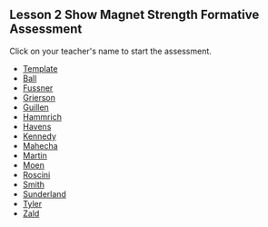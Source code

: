 ## Lesson 2 Show Magnet Strength Formative Assessment

Click on your teacher's name to start the assessment.

* [Template](https://docs.google.com/forms/d/e/1FAIpQLSfVCBNF7jxA5KNb4fRwnb9eVQlmpz4HiofQ7IzMcdEU5oqtKQ/viewform)
* [Ball]()
* [Fussner](https://docs.google.com/forms/d/e/1FAIpQLSfa8o-By4QNDPCb84fbFycyqIM4me0qQmY1f1v8WBMgmK9kqA/viewform?usp=sf_link)
* [Grierson](https://docs.google.com/forms/d/e/1FAIpQLScCHSx2ipUonO0mJsXV-hZ8Mflm0CmxPx1R5-m3sq4LXSTogg/viewform?usp=sf_link)
* [Guillen]()
* [Hammrich](https://docs.google.com/forms/d/e/1FAIpQLSc7XFGkdYu0QKZ7fFgxljBEyablUnttzk39Ljz6LXwJIg1PeA/viewform?usp=sf_link)
* [Havens]()
* [Kennedy](https://docs.google.com/forms/d/e/1FAIpQLSd9taDfOnuVoSWPO9yy3cyrO5-znZd8PfPzzSg_mQJr6_Jp8w/viewform?usp=sf_link)
* [Mahecha](https://docs.google.com/forms/d/e/1FAIpQLScre0ddnJUCmGMmD9F7cEFwLEB8esNAGo2mTIEkr_n2XJouPA/viewform?usp=sf_link)
* [Martin]()
* [Moen]()
* [Roscini]()
* [Smith](https://docs.google.com/forms/d/e/1FAIpQLSfvug8IjwIl04lJn2BgyDYeUWzCPDmEZt7z7D2c47OdaV-9dA/viewform?usp=sf_link)
* [Sunderland]()
* [Tyler](https://docs.google.com/forms/d/e/1FAIpQLSeuzRE_aehg6xGaWvGvbVvLTP0BG8BE2Na40M-OP4AwVheW1w/viewform?usp=sf_link)
* [Zald]()
